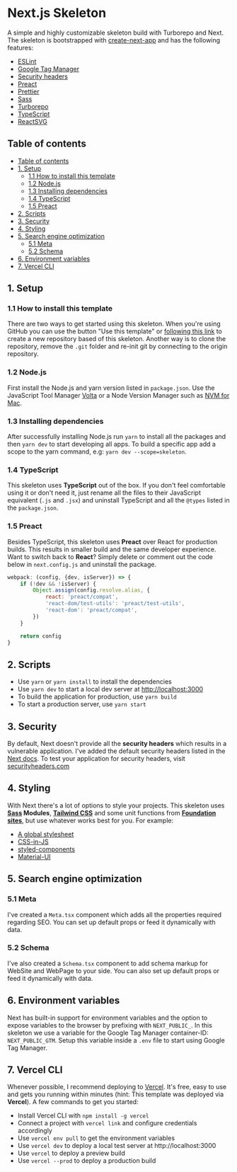 # Next.js Skeleton

A simple and highly customizable skeleton build with Turborepo and Next. The skeleton is bootstrapped
with [create-next-app](https://nextjs.org/docs/api-reference/create-next-app)
and has the following features:

- [ESLint](https://eslint.org/)
- [Google Tag Manager](https://tagmanager.google.com/#/homeeslint)
- [Security headers](https://nextjs.org/docs/advanced-features/security-headers)
- [Preact](https://preactjs.com/)
- [Prettier](https://prettier.io/)
- [Sass](https://sass-lang.com/)
- [Turborepo](https://turborepo.org/)
- [TypeScript](https://www.typescriptlang.org/)
- [ReactSVG](https://www.npmjs.com/package/react-svg)

## Table of contents

- [Table of contents](#table-of-contents)
- [1. Setup](#1-setup)
	- [1.1 How to install this template](#11-how-to-install-this-template)
	- [1.2 Node.js](#12-nodejs)
	- [1.3 Installing dependencies](#13-installing-dependencies)
	- [1.4 TypeScript](#14-typescript)
	- [1.5 Preact](#15-preact)
- [2. Scripts](#2-scripts)
- [3. Security](#3-security)
- [4. Styling](#4-styling)
- [5. Search engine optimization](#5-search-engine-optimization)
	- [5.1 Meta](#51-meta)
	- [5.2 Schema](#52-schema)
- [6. Environment variables](#6-environment-variables)
- [7. Vercel CLI](#7-vercel-cli)

## 1. Setup

### 1.1 How to install this template

There are two ways to get started using this skeleton. When you're using GitHub you can use the button "Use this
template" or [following this link](https://github.com/SirRedDAB/nextjs-skeleton/generate) to create a new repository
based of this skeleton. Another way is to clone the repository, remove the `.git` folder and re-init git by connecting
to the origin repository.

### 1.2 Node.js

First install the Node.js and yarn version listed in `package.json`. Use the JavaScript Tool
Manager [Volta](https://volta.sh/) or a Node Version Manager such as [NVM for Mac](https://github.com/nvm-sh/nvm).

### 1.3 Installing dependencies

After successfully installing Node.js run `yarn` to install all the packages and then `yarn dev` to start developing all
apps. To build a specific app add a scope to the yarn command, e.g: `yarn dev --scope=skeleton`.

### 1.4 TypeScript

This skeleton uses **TypeScript** out of the box. If you don't feel comfortable using it or don't need it, just rename
all the files to their JavaScript equivalent (`.js` and `.jsx`) and uninstall TypeScript and all the `@types` listed in
the `package.json`.

### 1.5 Preact

Besides TypeScript, this skeleton uses **Preact** over React for production builds. This results in smaller build and
the same developer experience. Want to switch back to **React**? Simply delete or comment out the code below
in `next.config.js` and uninstall the package.

```js
webpack: (config, {dev, isServer}) => {
	if (!dev && !isServer) {
		Object.assign(config.resolve.alias, {
			react: 'preact/compat',
			'react-dom/test-utils': 'preact/test-utils',
			'react-dom': 'preact/compat',
		})
	}

	return config
}
```

## 2. Scripts

- Use `yarn` or `yarn install` to install the dependencies
- Use `yarn dev` to start a local dev server at [http://localhost:3000](http://localhost:3000)
- To build the application for production, use `yarn build`
- To start a production server, use `yarn start`

## 3. Security

By default, Next doesn't provide all the **security headers** which results in a vulnerable application. I've added the
default security headers listed in the [Next docs](https://nextjs.org/docs/advanced-features/security-headers). To test
your application for security headers, visit [securityheaders.com](https://securityheaders.com/)

## 4. Styling

With Next there's a lot of options to style your projects. This skeleton uses **[Sass](https://sass-lang.com/)
Modules**, **[Tailwind CSS](https://tailwindcss.com/)** and some unit functions
from **[Foundation sites](https://get.foundation/sites/docs/sass-functions.html)**, but use whatever works best for you.
For example:

- [A global stylesheet](https://nextjs.org/docs/basic-features/built-in-css-support#adding-a-global-stylesheet)
- [CSS-in-JS](https://nextjs.org/docs/basic-features/built-in-css-support#css-in-js)
- [styled-components](https://styled-components.com/)
- [Material-UI](https://mui.com/)

## 5. Search engine optimization

### 5.1 Meta

I've created a `Meta.tsx` component which adds all the properties required regarding SEO. You can set up default props
or feed it dynamically with data.

### 5.2 Schema

I've also created a `Schema.tsx` component to add schema markup for WebSite and WebPage to your side. You can also set
up default props or feed it dynamically with data.

## 6. Environment variables

Next has built-in support for environment variables and the option to expose variables to the browser by prefixing
with `NEXT_PUBLIC_`. In this skeleton we use a variable for the Google Tag Manager container-ID: `NEXT_PUBLIC_GTM`.
Setup this variable inside a `.env` file to start using Google Tag Manager.

## 7. Vercel CLI

Whenever possible, I recommend deploying to [Vercel](https://vercel.com/). It's free, easy to use and gets you running
within minutes (hint: This template was deployed via **Vercel**). A few commands to get you started:

- Install Vercel CLI with `npm install -g vercel`
- Connect a project with `vercel link` and configure credentials accordingly
- Use `vercel env pull` to get the environment variables
- Use `vercel dev` to deploy a local test server at http://localhost:3000
- Use `vercel` to deploy a preview build
- Use `vercel --prod` to deploy a production build
